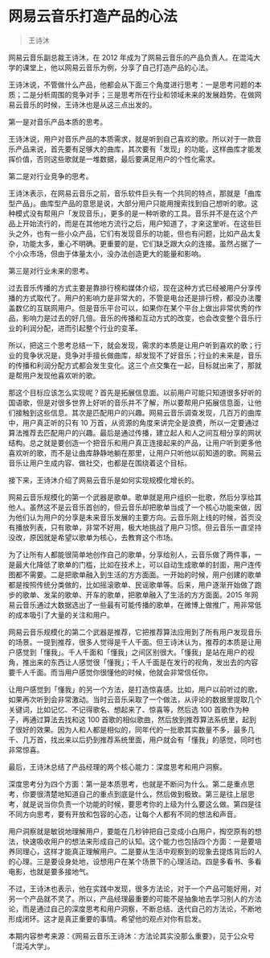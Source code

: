 # 网易云音乐打造产品的心法

> 王诗沐

网易云音乐副总裁王诗沐，在 2012 年成为了网易云音乐的产品负责人。在混沌大学的课堂上，他以网易云音乐为例，分享了自己打造产品的心法。

王诗沐说，不管做什么产品，他都会从下面三个角度进行思考：一是思考问题的本质；二是分析周围的竞争对手；三是思考所在行业和领域未来的发展趋势。在做网易云音乐的时候，王诗沐也是从这三点出发的。

第一是对音乐产品本质的思考。

王诗沐说，用户对音乐产品的本质需求，就是听到自己喜欢的歌。所以对于一款音乐产品来说，首先要有足够大的曲库，其次要有「发现」的功能，这样曲库才能发挥价值，否则这些歌就是一堆数据，最后要满足用户的个性化需求。

第二是对行业竞争的思考。

王诗沐表示，在网易云音乐之前，音乐软件巨头有一个共同的特点，那就是「曲库型产品」。曲库型产品的意思是说，大部分用户只能用搜索找到自己想听的歌。这种模式没有帮用户「发现音乐」，更多的是一种听歌的工具。音乐并不是在这个产品上开始流行的，而是在其他地方流行之后，用户知道了，才来这里听。在这些巨头之外，也有一些小众产品，它们有发现音乐的功能，但也有问题，比如产品太复杂，功能太多，重心不明确。更重要的是，它们缺乏跟大众的连接。虽然占据了一个小众市场，但由于体量太小，没办法创造更大的能量和影响。

第三是对行业未来的思考。

过去音乐传播的方式主要是靠排行榜和媒体介绍，现在这种方式已经被用户分享传播的方式取代了。用户的影响力是非常大的，不管是电台还是排行榜，都没办法覆盖数亿的互联网用户。但是音乐平台可以，如果你在某个平台上做出非常优秀的作品，影响力是过去的好几倍。音乐的传播和互动方式的改变，也会改变整个音乐行业的利润分配，进而引起整个行业的变革。

所以，把这三个思考总结一下，就会发现，需求的本质是让用户听到喜欢的歌；行业的竞争状况是，竞争对手擅长做曲库，却发现不了好音乐；行业的未来是，音乐的传播和利润分配方式都会发生变化。这三个点交集在一起，目标就出来了，那就是帮用户发现他喜欢听的歌。

那这个目标应该怎么实现呢？首先是拓展信息面。以前用户可能只知道很多好听的国语歌，但是对很多世界上好听的音乐并不了解，所以要帮用户拓展信息面，让他们接触到这些信息。其次是匹配用户的兴趣。网易云音乐调查发现，几百万的曲库中，用户真正听的只有 10 万首，从资源的角度来讲完全是浪费，所以一定要通过算法推荐去匹配用户的兴趣。最后是通过传播，建立起人和人之间互相分享的网状结构。总之就是要创造一个把音乐和用户真正连接起来的产品，让用户听到更多他喜欢听的歌，而不是让曲库静静地躺在那里，让用户只听他以前知道的歌。网易云音乐让用户生成内容、做社交，也都是在围绕着这个目标。

接下来，王诗沐介绍了网易云音乐是如何实现规模化增长的。

网易云音乐规模化的第一个武器是歌单。歌单就是用户组织一批歌，然后分享给其他人。虽然这不是云音乐首创的，但云音乐却把歌单当成了一个核心功能来做，因为他们认为用户的分享是未来音乐发展的主要方向。云音乐刚上线的时候，首页没有播放列表，只有歌单，非常不好用，极大地挑战了用户习惯。但云音乐一直坚持没改，原因就是希望以歌单为核心，去教育这个市场。

为了让所有人都能很简单地创作自己的歌单，分享给别人，云音乐做了两件事，一是最大化降低了歌单的门槛，比如在技术上，可以自动生成歌单的封面，用户连传图都不需要。二是把歌单融入到生活的方方面面。一开始的时候，用户创建的歌单都是按照传统分类做的，比如摇滚歌单、民谣歌单等。后来，用户逐渐开始做了跑步的歌单、发呆的歌单、开车的歌单，把歌单融入了生活的方方面面。2015 年网易云音乐通过大数据选出了一些最有可能传播的歌单，在微博上做推广，用非常低的成本吸引了大量的关注和用户。

网易云音乐规模化的第二个武器是推荐，它把推荐算法应用到了所有用户发现音乐的场景。一提到推荐，很多人觉得是千人千面。但王诗沐认为，推荐的本质是让用户感觉到「懂我」。千人千面和「懂我」之间区别很大。「懂我」是站在用户的视角，推出来的东西让人感觉很「懂我」；千人千面是在发行的视角，发出去的内容要千人千面。而当用户感觉你很懂他的时候，他就会非常信任你。

让用户感觉到「懂我」的另一个方法，是打造惊喜感。比如，用户以前听过的歌，如果再次听到会非常激动。当时云音乐采取了一个做法，从评论的数据里提取几个关键词，比如记忆、不记得歌名、想起来了、惊喜等，然后选 100 首歌作为种子，再通过算法去找和这 100 首歌的相似歌曲，然后放到推荐算法系统里，起到了很好的效果。因为人和人都是相似的，同年代的一批歌其实数量不多，最多几千、几万首，找出来以后扔到推荐系统里面，用户就会有「懂我」的感觉，同时也非常惊喜。

最后，王诗沐总结了产品经理的两个核心能力：深度思考和用户洞察。

深度思考分为四个方面：第一是本质思考，也就是不断问为什么。第二是重点思考，你要很清楚地知道自己的重点到底是什么，然后做到极致。第三是往上层思考，就是说当你负责一个功能的时候，要思考你的上级为什么要这么做。第四是往不同方向思考，要有开放和包容的心态，让每个人都有不同的想法和声音。

用户洞察就是敏锐地理解用户，要能在几秒钟把自己变成小白用户，掏空原有的想法，快速吸收用户的想法来形成自己的认知。这个能力也包括四个方面：一是要培养同理心，这样才能真正理解用户。二是要从生活中观察到的现象去提炼背后的人的心理。三是要设身处地，设想用户在某个场景下的心理活动。四是多看书、多看电影，也就是要多接地气。

不过，王诗沐也表示，他在实践中发现，很多方法论，对于一个产品可能好用，对另一个产品就不灵了。所以，产品经理最重要的可能不是抽象地去学习别人的方法论，而是通过自己的深度思考和用户洞察，不断总结、迭代自己的方法论，不断地形成闭环。这才是真正重要的事情。希望他的观点对你有启发。

本期内容参考来源：《网易云音乐王诗沐：方法论其实没那么重要》，见于公众号「混沌大学」。

